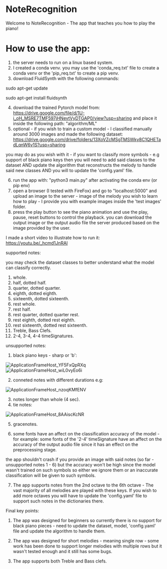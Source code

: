# NoteRecognition

Welcome to NoteRecognition - The app that teaches you how to play the piano!

# How to use the app:
1. the server needs to run on a linux based system.
2. I created a conda venv. you may use the 'conda_req.txt' file to create a conda venv or the 'pip_req.txt' to create a pip venv.
3. download FluidSynth with the following commands:

sudo apt-get update

sudo apt-get install fluidsynth

4. download the trained Pytorch model from: https://drive.google.com/file/d/1U-i_oH_MSRE7TMF597jHNevtVyDTGAP0/view?usp=sharing
and place it inside the following path: "algorithm/ML"
5. optional - if you wish to train a custom model - I classified manually around 3000 images and made the following dataset: https://drive.google.com/drive/folders/13XoVZcMSgTMSWky8C1QHETadLqnW6v1S?usp=sharing

you may do as you wish with it - if you want to classify more symbols - e.g support of black piano keys then you will need to add said classes to the dataset AND update the algorithm that reconstructs the melody to handle said new classes AND you will to update the 'config.yaml' file.

6. run the app with: "python3 main.py" after activating the conda env (or pip env)
7. open a browser (I tested with FireFox) and go to "localhost:5000" and upload an image to the server - image of the melody you wish to learn how to play - I provide you with example images inside the 'test images' folder.
8. press the play button to see the piano animation and use the play, pause, reset buttons to control the playback.
you can download the output image or the output audio file the server produced based on the image provided by the user.


I made a short video to illustrate how to run it: https://youtu.be/_hcmd1JnRAI


supported notes:

you may check the dataset classes to better understand what the model can classify correctly.

1. whole.
2. half, dotted half.
3. quarter, dotted quarter.
4. eighth, dotted eighth.
5. sixteenth, dotted sixteenth.
6. rest whole.
7. rest half.
8. rest quarter, dotted quarter rest.
9. rest eighth, dotted rest eighth.
10. rest sixteenth, dotted rest sixteenth.
11. Treble, Bass Clefs.
12. 2-4, 3-4, 4-4 timeSignatures.

unsupported notes:
1. black piano keys - sharp or 'b': 

![ApplicationFrameHost_YF5FxQpRXq](https://user-images.githubusercontent.com/53357564/175818046-26df9651-f78b-465e-a2da-5b8b8f95eafe.png)
![ApplicationFrameHost_wiL0vyEo6i](https://user-images.githubusercontent.com/53357564/175818110-27633545-c20a-475a-8737-b691807f9ee5.png)


2. conneted notes with different durations e.g:

![ApplicationFrameHost_nzoqKMfENV](https://user-images.githubusercontent.com/53357564/175818138-5bf9c811-066e-469f-b3c8-8eaff2430627.png)


3. notes longer than whole (4 sec).
4. tie notes:


![ApplicationFrameHost_8AAiscKcNR](https://user-images.githubusercontent.com/53357564/175818233-179de638-9a14-4ab8-a826-80078e43911a.png)

5. gracenotes.

6. some fonts have an affect on the classification accuracy of the model - for example:
some fonts of the '2-4' timeSignature have an affect on the accuracy of the output audio file since it has an effect on the preprocessing stage.

the app shouldn't crash if you provide an image with said notes (so far - unsupported notes 1 - 6) but the accuracy won't be high since the model wasn't trained on such symbols so either we ignore them or an inaccurate classification will be given to such symbols.

7. The app supports notes from the 2nd octave to the 6th octave - The vast majority of all melodies are played with these keys. If you wish to add more octaves you will have to update the 'config.yaml' file to support such notes in the dictionaries there.


Final key points:
1. The app was designed for beginners so currently there is no support for black piano pieces - need to update the dataset, model, 'config.yaml' file and update the algorithm to handle them.

2. The app was designed for short melodies - meaning single row - some work has been done to support longer melodies with multiple rows but it wasn't tested enough and it still has some bugs.

3. The app supports both Treble and Bass clefs.
